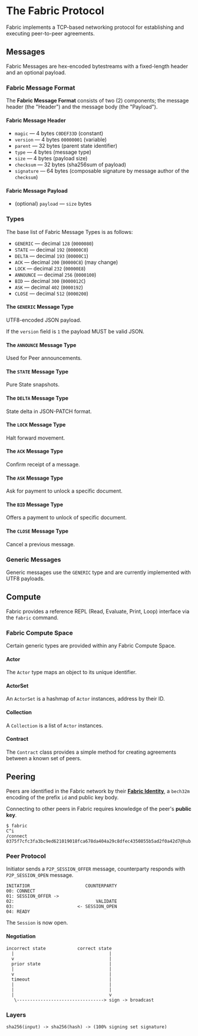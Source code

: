 # The Fabric Protocol
Fabric implements a TCP-based networking protocol for establishing and executing peer-to-peer agreements.

## Messages
Fabric Messages are hex-encoded bytestreams with a fixed-length header and an optional payload.

### Fabric Message Format
The **Fabric Message Format** consists of two (2) components; the message header (the "Header") and the message body (the "Payload").

#### Fabric Message Header
- `magic` — 4 bytes `C0DEF33D` (constant)
- `version` — 4 bytes `00000001` (variable)
- `parent` — 32 bytes (parent state identifier)
- `type` — 4 bytes (message type)
- `size` — 4 bytes (payload size)
- `checksum` — 32 bytes (sha256sum of payload)
- `signature` — 64 bytes (composable signature by message author of the `checksum`)

#### Fabric Message Payload
- (optional) `payload` — `size` bytes

### Types
The base list of Fabric Message Types is as follows:

- `GENERIC` — decimal `128` (`0000080`)
- `STATE` — decimal `192` (`00000C0`)
- `DELTA` — decimal `193` (`00000C1`)
- `ACK` — decimal `200` (`00000C8`) (may change)
- `LOCK` — decimal `232` (`00000E8`)
- `ANNOUNCE` — decimal `256` (`0000100`)
- `BID` — decimal `300` (`0000012C`)
- `ASK` — decimal `402` (`0000192`)
- `CLOSE` — decimal `512` (`0000200`)

#### The `GENERIC` Message Type
UTF8-encoded JSON payload.

If the `version` field is `1` the payload MUST be valid JSON.

#### The `ANNOUNCE` Message Type
Used for Peer announcements.

#### The `STATE` Message Type
Pure State snapshots.

#### The `DELTA` Message Type
State delta in JSON-PATCH format.

#### The `LOCK` Message Type
Halt forward movement.

#### The `ACK` Message Type
Confirm receipt of a message.

#### The `ASK` Message Type
Ask for payment to unlock a specific document.

#### The `BID` Message Type
Offers a payment to unlock of specific document.

#### The `CLOSE` Message Type
Cancel a previous message.

### Generic Messages
Generic messages use the `GENERIC` type and are currently implemented with UTF8 payloads.

## Compute
Fabric provides a reference REPL (Read, Evaluate, Print, Loop) interface via the `fabric` command.

### Fabric Compute Space
Certain generic types are provided within any Fabric Compute Space.

#### Actor
The `Actor` type maps an object to its unique identifier.

#### ActorSet
An `ActorSet` is a hashmap of `Actor` instances, address by their ID.

#### Collection
A `Collection` is a list of `Actor` instances.

#### Contract
The `Contract` class provides a simple method for creating agreements between a known set of peers.

## Peering
Peers are identified in the Fabric network by their [**Fabric Identity**][fabric-identity], a `bech32m` encoding of the prefix `id` and public key body.

Connecting to other peers in Fabric requires knowledge of the peer's **public key**.

```
$ fabric
C^i
/connect 0375f7cfc3fa3bc9ed621019018fca678da404a29c8dfec4350855b5ad2f0a42d7@hub.fabric.pub:7777
```

### Peer Protocol
Initiator sends a `P2P_SESSION_OFFER` message, counterparty responds with `P2P_SESSION_OPEN` message.

```
INITATIOR                     COUNTERPARTY
00: CONNECT
01: SESSION_OFFER ->
02:                               VALIDATE
03:                        <- SESSION_OPEN
04: READY
```

The `Session` is now open.

#### Negotiation
```
incorrect state            correct state
  |                                    |
  v                                    |
  prior state                          |
  |                                    |
  v                                    |
  timeout                              |
  |                                    |
  |                                    |
  |                                    v
   \---------------------------------> sign -> broadcast
```

### Layers
```
sha256(input) -> sha256(hash) -> (100% signing set signature)
```




[fabric-identity]: IDENTITY.md
